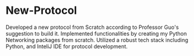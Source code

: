 # New-Protocol
Developed a new protocol from Scratch according to Professor Guo's suggestion to build it.
Implemented functionalities by creating my Python Networking packages from scratch.
Utilized a robust tech stack including Python, and InteliJ IDE for protocol development.
